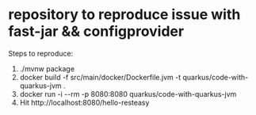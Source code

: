 # repository to reproduce issue with fast-jar && configprovider

Steps to reproduce:

1. ./mvnw package
2. docker build -f src/main/docker/Dockerfile.jvm -t quarkus/code-with-quarkus-jvm .
3. docker run -i --rm -p 8080:8080 quarkus/code-with-quarkus-jvm
4. Hit http://localhost:8080/hello-resteasy